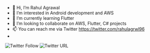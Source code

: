 - 👋 Hi, I’m Rahul Agrawal
- 👀 I’m interested in Android development and AWS
- 🌱 I’m currently learning Flutter
- 💞️ I’m looking to collaborate on AWS, Flutter, C# projects
- 📫 You can reach me via Twitter https://twitter.com/rahulagrwl96
- 
![Twitter Follow](https://img.shields.io/twitter/follow/rahulagrwl96?style=social)
![Twitter URL](https://img.shields.io/twitter/url?style=social&url=https%3A%2F%2Ftwitter.com%2Frahulagrwl96)

<!---
rahul-119966/rahul-119966 is a ✨ special ✨ repository because its `README.md` (this file) appears on your GitHub profile.
You can click the Preview link to take a look at your changes.
--->

